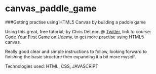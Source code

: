 # canvas_paddle_game
###Getting practise using HTML5 Canvas by building a paddle game

Using this great, free tutorial, by Chris DeLeon @ [Twitter](https://twitter.com/GameDevsLikeYou), link to course:  [Code Your First Game on Udemy](https://www.udemy.com/code-your-first-game/learn/#/), to get more practise using HTML5 canvas.

Really good clear and simple instructions to follow, looking forward to finishing the basic structure then expanding it a bit more myself.

Technologies used: HTML, CSS, JAVASCRIPT

